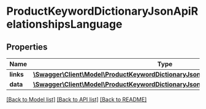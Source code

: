 # ProductKeywordDictionaryJsonApiRelationshipsLanguage

## Properties
Name | Type | Description | Notes
------------ | ------------- | ------------- | -------------
**links** | [**\Swagger\Client\Model\ProductKeywordDictionaryJsonApiRelationshipsLanguageLinks**](ProductKeywordDictionaryJsonApiRelationshipsLanguageLinks.md) |  | [optional] 
**data** | [**\Swagger\Client\Model\ProductKeywordDictionaryJsonApiRelationshipsLanguageData**](ProductKeywordDictionaryJsonApiRelationshipsLanguageData.md) |  | [optional] 

[[Back to Model list]](../../README.md#documentation-for-models) [[Back to API list]](../../README.md#documentation-for-api-endpoints) [[Back to README]](../../README.md)

